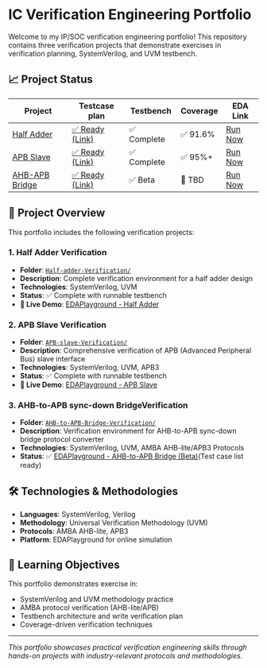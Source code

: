 # IC Verification Engineering Portfolio

Welcome to my IP/SOC verification engineering portfolio! This repository contains three verification projects that demonstrate exercises in verification planning, SystemVerilog, and UVM testbench.

## 📈 Project Status

| Project | Testcase plan | Testbench | Coverage | EDA Link |
|---------|-----------|----------|---------------|----------|
| [Half Adder](https://github.com/chenshowa/IC-Verification-Portfolio/tree/main/Half-adder-Verification) | [✅ Ready (Link)](https://github.com/chenshowa/IC-Verification-Portfolio/blob/main/Half-adder-Verification/testcase_plan.pdf)| ✅ Complete | ✅ 91.6%  | [Run Now](https://www.edaplayground.com/x/CPq6) |
| [APB Slave](https://github.com/chenshowa/IC-Verification-Portfolio/tree/main/APB-slave-Verification) | [✅ Ready (Link)](https://github.com/chenshowa/IC-Verification-Portfolio/blob/main/APB-slave-Verification/testcase_plan.pdf)| ✅ Complete | ✅ 95%+  | [Run Now](https://www.edaplayground.com/x/7_3E) |
| [AHB-APB Bridge](https://github.com/chenshowa/IC-Verification-Portfolio/tree/main/AHB-to-APB-Bridge-Verification) | [✅ Ready (Link)](https://github.com/chenshowa/IC-Verification-Portfolio/blob/main/AHB-to-APB-Bridge-Verification/testcase_plan.xlsx)| ✅ Beta | 🚧 TBD  | [Run Now](https://www.edaplayground.com/x/SeE7) |


## 📁 Project Overview

This portfolio includes the following verification projects:

### 1. Half Adder Verification
- **Folder**: [`Half-adder-Verification/`](https://github.com/chenshowa/IC-Verification-Portfolio/tree/main/Half-adder-Verification)
- **Description**: Complete verification environment for a half adder design
- **Technologies**: SystemVerilog, UVM
- **Status**: ✅ Complete with runnable testbench
- **🔗 Live Demo**: [EDAPlayground - Half Adder](https://www.edaplayground.com/x/CPq6)

### 2. APB Slave Verification  
- **Folder**: [`APB-slave-Verification/`](https://github.com/chenshowa/IC-Verification-Portfolio/tree/main/APB-slave-Verification)
- **Description**: Comprehensive verification of APB (Advanced Peripheral Bus) slave interface
- **Technologies**: SystemVerilog, UVM, APB3
- **Status**: ✅ Complete with runnable testbench
- **🔗 Live Demo**: [EDAPlayground - APB Slave](https://www.edaplayground.com/x/7_3E)

### 3. AHB-to-APB sync-down BridgeVerification
- **Folder**: [`AHB-to-APB-Bridge-Verification/`](https://github.com/chenshowa/IC-Verification-Portfolio/tree/main/AHB-to-APB-Bridge-Verification)
- **Description**: Verification environment for AHB-to-APB sync-down bridge protocol converter
- **Technologies**: SystemVerilog, UVM, AMBA AHB-lite/APB3 Protocols
- **Status**: ✅  [EDAPlayground - AHB-to-APB Bridge (Beta)](https://www.edaplayground.com/x/7_3E)(Test case list ready)


## 🛠️ Technologies & Methodologies

- **Languages**: SystemVerilog, Verilog
- **Methodology**: Universal Verification Methodology (UVM)
- **Protocols**: AMBA AHB-lite,  APB3
- **Platform**: EDAPlayground for online simulation

## 🎯 Learning Objectives

This portfolio demonstrates exercise in:
- SystemVerilog and UVM methodology practice
- AMBA protocol verification (AHB-lite/APB)
- Testbench architecture and write verification plan
- Coverage-driven verification techniques






---

*This portfolio showcases practical verification engineering skills through hands-on projects with industry-relevant protocols and methodologies.*